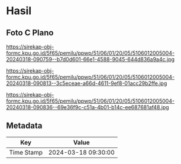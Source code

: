 # Hasil

## Foto C Plano

https://sirekap-obj-formc.kpu.go.id/5f65/pemilu/ppwp/51/06/01/20/05/5106012005004-20240318-090759--b7d0d601-66e1-4588-9045-644d836a9a4c.jpg

https://sirekap-obj-formc.kpu.go.id/5f65/pemilu/ppwp/51/06/01/20/05/5106012005004-20240318-090813--3c5eceae-a66d-4611-9ef8-01acc29b2ffe.jpg

https://sirekap-obj-formc.kpu.go.id/5f65/pemilu/ppwp/51/06/01/20/05/5106012005004-20240318-090836--69e36f9c-c51a-4b01-b14c-ee687681af48.jpg


## Metadata

| Key        | Value               |
| ---------- | ------------------- |
| Time Stamp | 2024-03-18 09:30:00 |



